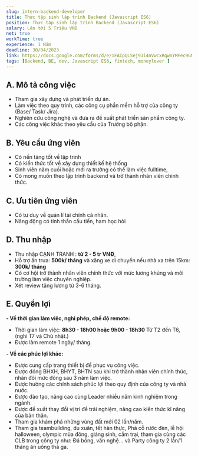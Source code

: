 ```yaml
---
slug: intern-backend-developer
title: Thực tập sinh lập trình Backend (Javascript ES6)
position: Thực tập sinh lập trình Backend (Javascript ES6)
salary: Lên tới 5 Triệu VNĐ
net: true
workTime: true
experience: 1 Năm
deadline: 30/04/2023
link: https://docs.google.com/forms/d/e/1FAIpQLSej9Ji4nVwcxRqwnYMFec9GMv3uYOpMD2vaskgfbVI4z3UjAA/viewformusp=pp_url&entry.118037241=Th%E1%BB%B1c+t%E1%BA%ADp+sinh+L%E1%BA%ADp+tr%C3%ACnh+Backend
tags: [Backend, BE, dev, Javascript ES6, fintech, moneylover ]
---
```


## A. Mô tả công việc
- Tham gia xây dựng và phát triển dự án.
- Làm việc theo quy trình, các công cụ phần mềm hỗ trợ của công ty (Base/ Task/ Jira).
- Nghiên cứu công nghệ và đưa ra đề xuất phát triển sản phẩm công ty.
- Các công việc khác theo yêu cầu của Trưởng bộ phận.

## B. Yêu cầu ứng viên
- Có nền tảng tốt về lập trình
- Có kiến thức tốt về xây dựng thiết kế hệ thống
- Sinh viên năm cuối hoặc mới ra trường có thể làm việc fulltime, 
- Có mong muốn theo lập trình backend và trở thành nhân viên chính thức.

## C. Ưu tiên ứng viên
- Có tư duy về quản lí tài chính cá nhân. 
- Năng động có tinh thần cầu tiến, ham học hỏi

## D. Thu nhập
- Thu nhập CẠNH TRANH : **từ 2 - 5 tr VNĐ**, 
- Hỗ trợ ăn trưa: **500k/ tháng** và xăng xe di chuyển nếu nhà xa trên 15km: **300k/ tháng**
- Có cơ hội trở thành nhân viên chính thức với mức lương khủng và môi trường làm việc chuyên nghiệp.
- Xét review tăng lương từ 3-6 tháng.

## E. Quyền lợi

**- Về thời gian làm việc, nghỉ phép, chế độ remote:**

  - Thời gian làm việc: **8h30 - 18h00  hoặc 9h00 - 18h30** Từ T2 đến T6, (nghỉ T7 và Chủ nhật.)
  - Được làm remote 1 ngày/ tháng.

**- Về các phúc lợi khác:**

  - Được cung cấp trang thiết bị để phục vụ công việc.
  - Được đóng BHXH, BHYT, BHTN sau khi trở thành nhân viên chính thức, nhân đôi mức đóng sau 3 năm làm việc.
  - Được hưởng các chính sách phúc lợi theo quy định của công ty và nhà nước.
  - Được đào tạo, nâng cao cùng Leader nhiều năm kinh nghiệm trong ngành.
  - Được đề xuất thay đổi vị trí để trải nghiệm, nâng cao kiến thức kĩ năng của bản thân.
  - Tham gia khám phá những vùng đất mới 02 lần/năm.
  - Tham gia teambuilding, du xuân, tết hàn thực, Phá cỗ rước đèn, lễ hội halloween, olympic mùa đông, giáng sinh, cắm trại, tham gia cùng các CLB trong công ty như: Đá bóng, văn nghệ… và Party công ty 2 lần/1 tháng ăn uống thả ga.
